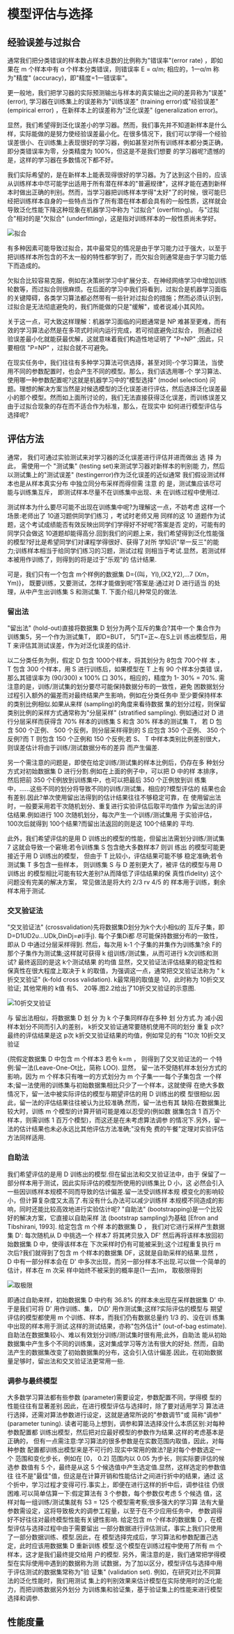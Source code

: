 # 模型评估与选择
 
## 经验误差与过拟合

通常我们把分类错误的样本数占样本总数的比例称为"错误率"(error rate) ，即如果在 m 个样本中有 α 个样本分类错误，则错误率 E = α/m; 相应的，1一α/m 称为"精度" (accuracy)，即"精度=1一错误率"。

更一般地，我们把学习器的实际预测输出与样本的真实输出之间的差异称为"误差" (error), 学习器在训练集上的误差称为"训练误差" (training error)或"经验误差" (empirical error) ，在新样本上的误差称为"泛化误差" (generalization error)。

显然，我们希望得到泛化误差小的学习器。然而，我们事先并不知道新样本是什么样，实际能做的是努力使经验误差最小化。在很多情况下，我们可以学得一个经验误差很小、在训练集上表现很好的学习器，例如甚至对所有训练样本都分类正确，即分类错误率为零，分类精度为 100%，但这是不是我们想要 的学习器呢?遗憾的是，这样的学习器在多数情况下都不好。

我们实际希望的，是在新样本上能表现得很好的学习器。为了达到这个目的，应该从训练样本中尽可能学出适用于所有潜在样本的"普遍规律"，这样才能在遇到新样本时做出正确的判别。然而，当学习器把训练样本学得"太好"了的时候，很可能巳经把训练样本自身的一些特点当作了所有潜在样本都会具有的一般性质，这样就会导致泛化性能下降这种现象在机器学习中称为 "过拟合" (overfitting)。 与"过拟合"相对的是"欠拟合" (underfitting)，这是指对训练样本的一般性质尚未学好。

![拟合](/images/zzh04.png)

有多种因素可能导致过拟合，其中最常见的情况是由于学习能力过于强大，以至于把训练样本所包含的不太一般的特性都学到了，而欠拟合则通常是由于学习能力低下而造成的。

欠拟合比较容易克服，例如在决策树学习中扩展分支、在神经网络学习中增加训练轮数等，而过拟合则很麻烦。在后面的学习中我们将看到，过拟合是机器学习面临的关键障碍，各类学习算法都必然带有一些针对过拟合的措施；然而必须认识到，过拟合是无法彻底避免的，我们所能做的只是"缓解"，或者说减小其风险。

关于这一点，可大致这样理解：机器学习面临的问题通常是 NP 难甚至更难，而有效的学习算法必然是在多项式时间内运行完成，若可彻底避免过拟合， 则通过经验误差最小化就能获最优解，这就意味着我们构造性地证明了 "P=NP" ;因此，只要相信 "P=NP" ，过拟合就不可避免。

在现实任务中，我们往往有多种学习算法可供选择，甚至对同-个学习算法，当使用不同的参数配置时，也会产生不同的模型。那么，我们该选用哪-个 学习算法、使用哪一种参数配置呢?这就是机器学习中的"模型选择" (model selection) 问题。理想的解决方案当然是对候选模型的泛化误差进行评估，然后选择泛化误差最小的那个模型。然而如上面所讨论的，我们无法直接获得泛化误差，而训练误差又由于过拟合现象的存在而不适合作为标准，那么，在现实中 如何进行模型评估与选择呢?

## 评估方法

通常， 我们可通过实验测试来对学习器的泛化误差进行评估并进而做出 选
择 为此， 需使用一个 "测试集" (testing set)来测试学习器对新样本的判别能
力，然后以测试集上的"测试误差" (testingerror)作为泛化误差的近似通常
我们假设测试样本也是从样本真实分布 中独立同分布采样而得但需 注意 的
是，测试集应该尽可能与训练集互斥， 即测试样本尽量不在训练集中出现、未 在训练过程中使用过.

测试样本为什么要尽可能不出现在训练集中呢?为理解这一点，不妨考虑 这样一个场景:老师出了 10道习题供同学们练习 ，考试时老师又用 同样的这 10 道题作为试题，这个考试成绩能否有效反映出同学们学得好不好呢?答案是否 定的，可能有的同学只会做这 10道题却能得高分.回到我们的问题上来，我们希望得到泛化性能强的模型?好比是希望同学们对课程学得很好、获得了对所 学知识"举一反三"的能力;训练样本相当于给同学们练习的习题，测试过程 则相当于考试.显然，若测试样本被用作训练了，则得到的将是过于"乐观"的 估计结果.

可是，我们只有一个包含 m个样例的数据集 D={(叫，Yl),(X2,Y2),...7 (Xm， Ym)}， 既要训练，又要测试，怎样才能做到呢?答案是:通过对 D 进行适当 的处理，从中产生出训练集 S 和测试集 T. 下面介绍儿种常见的做法.

### 留出法

"留出法" (hold-out)直接将数据集 D 划分为两个互斥的集合?其中一个 集合作为训练集5，另一个作为测试集T， 即D=BUT， 5门T=正~.在S上训 练出模型后，用 T 来评估其测试误差，作为对泛化误差的估计.

以二分类任务为例，假定 D 包含 1000个样本，将其划分为 8包含 700个样 本 ， T 包含 300 个样本，用 S 进行训练后，如果模型在 T 上有 90 个样本分类错 误，那么其错误率为 (90/300) x 100% 口 30%，相应的，精度为 1- 30% = 70%.
需注意的是，训练/测试集的划分要尽可能保持数据分布的一致性，避免 困数据划分过程引入额外的偏差而对最终结果产生影响，例如在分类任务中 至少要保持样本的类别比例相似.如果从来样 (sampling)的角度来看待数据 集的划分过程，则保留类别比例的采样方式通常称为"分层采样" (stratified sampling). 例如通过对 D 进行分层采样而获得含 70% 样本的训练集 S 和含 30% 样本的测试集 T， 若 D 包含 500 个正例、 500 个反例，则分层采样得到的 S 应包含 350 个正例、 350 个反例?而 T 则包含 150 个正例和 150 个反例;若 S、 T 中样本类别比例差别很大，则误差估计将由于训练/测试数据分布的差异 而产生偏差.

另一个需注意的问题是，即使在给定训练/测试集的样本比例后，仍存在多 种划分方式对初始数据集 D 进行分割.例如在上面的例子中，可以把 D 中的样 本排序，然后把前 350 个E例放到训练集中，也可以把最后 350 个正例放到训 练集中，......这些不同的划分将导致不同的训练/测试集，相应的?模型评估的 结果也会有差别.因此?单次使用留出法得到的估计结果往往不够稳定可靠，在 使用留出法时，一般要采用若干次随机划分、重复进行实验评估后取平均值作 为留出法的评估结果.例如进行 100 次随机划分，每次产生一个训练/测试集用 于实验评估， 100次后就得到 100个结果?而留出法返回的则是这 100个结果的 平均.

此外，我们希望评估的是用 D 训练出的模型的性能，但留出法需划分训练/测试集7 这就会导致一个窘境:若令训练集 S 包含绝大多数样本7 则训 练出 的模型可能更接近于用 D 训练出的模型， 但由于 T 比较小，评估结果可能不够 稳定准确;若令测试集 T 多包含一些样本， 则训练集 S 与 D 差别更大了，被评 估的模型与用 D 训练出 的模型相比可能有较大差别?从而降低了评估结果的保 真性(fidelity) 这个问题没有完美的解决方案， 常见做法是将大约 2/3 rv 4/5 的 样本用于训练，剩余样本用于测试.

### 交叉验证法
"交叉验证法" (crossvalidation)先将数据集D划分为k个大小相似的 互斥子集，即D=D1UD2υ...UDk,DinDj=ø(í手j). 每个子集Di都 尽可能保持数据分布的一致性，即从 D 中通过分层采样得到. 然后，每次用 k-1 个子集的并集作为训练集?余 F的那个子集作为测试集;这样就可获得 k 组训练/测试集，从而可进行 k次训练和测试? 最终返回的是这 k个测试结果 的均值 显然，交叉验证法评估结果的稳定性和保真性在很大程度上取决于 k 的取值，为强调这一点，通常把交叉验证法称为 " k 折交叉验证" (k-fold cross validation). k最常用的取值是 10，此时称为 10折交叉验证; 其他常用的 k值 有5、 20等.图2.2给出了10折交叉验证的示意图.

![10折交叉验证](/images/zzh05.png)

与 留出法相似，将数据集 D 划 分 为 k 个子集同样存在多种 划 分方式.为 减小因样本划分不同而引入的差别， k折交叉验证通常要随机使用不同的划分 重复 p次?最终的评估结果是这 p次 k折交叉验证结果的均值，例如常见的有
"10次 10折交叉验证

{院假定数据集 D 中包含 m 个样本3 若令 k=m ， 则得到了交叉验证法的一 个特例:留一法(Leave-One-Ot比，简称 LOO). 显然， 留一法不受随机样本划分方式的影响，因为 m 个样本只有唯一的方式划分为 m 个子集一一每个子集包含 一个样本;留一法使用的训练集与初始数据集相比只少了一个样本，这就使得 在绝大多数情况下，留一法中被实际评估的模型与期望评估的用 D 训练出的模 型很相似.因此，留一法的评估结果往往被认为比较准确.然而，留一法也有其 缺陷:在数据集比较大时，训练 m 个模型的计算开销可能是难以忍受的(例如数 据集包含 1 百万个样本，则需训练 1 百万个模型)，而这还是在未考虑算法调参 的情况下.另外，留一法的估计结果也未必永远比其他评估方法准确;"没有免 费的午餐"定理对实验评估方法同样适用.

### 自助法
我们希望评估的是用 D 训练出的模型.但在留出法和交叉验证法中，由于 保留了一部分样本用于测试，因此实际评估的模型所使用的训练集比 D 小，这 必然会引入一些因训练样本规模不同而导致的估计偏差.留一法受训练样本规 模变化的影响较小，但计算复杂度又太高了.有没有什么办法可以减少训练样 本规模不同造成的影响，同时还能比较高效地进行实验估计呢?
"自助法" (bootstrapping)是一个比较好的解决方案，它直接以自助采样 法 (bootstrap sampling)为基础 [Efron and Tibshirani, 1993]. 给定包含 m 个样 本的数据集 D ， 我们对它进行采样产生数据集 D': 每次随机从 D 中挑选一个 样本7 将其拷贝放入 DF' 然后再将该样本放回初始数据集 D 中，使得该样本在 下次采样时仍有可能被采到;这个过程重复执行 m 次后?我们就得到了包含 m 个样本的数据集 DF，这就是自助采样的结果.显然 ， D 中有一部分样本会在 D' 中多次出现，而另一部分样本不出现.可以做一个简单的估计，样本在 m 次采 样中始终不被采到的概率是(1一去)m， 取极限得到

![取极限](/images/zzh06.png)

即通过自助来样，初始数据集 D 中约有 36.8% 的样本未出现在采样数据集 D' 中.于是我们可将 D' 用作训练、集， D\D' 用作测试集;这样?实际评估的模型与 期望评估的模型都使用 m 个训练、样本，而我们仍有数据总量约 1/3 的、没在训 练集中出现的样本用于测试.这样的测试结果，亦称"包外估计" (out-of-bag
estimate).
自助法在数据集较小、难以有效划分训练/测试集时很有用;此外，自助法 能从初始数据集中产生多个不同的训练集，这对集成学习等方法有很大的好处. 然而，自助法产生的数据集改变了初始数据集的分布，这会引入估计偏差.因此，在初始数据量足够时，留出法和交叉验证法更常用一些.

### 调参与最终模型
大多数学习算法都有些参数 (parameter)需要设定，参数配置不同，学得模 型的性能往往有显著差别.因此，在进行模型评估与选择时，除了要对适用学习 算法进行选择，还需对算法参数进行设定，这就是通常所说的"参数调节"或 简称"调参" (parameter tuning).
读者可能马上想到，调参和算法选择没什么本质区别:对每种参数配置都 训练出模型，然后把对应最好模型的参数作为结果.这样的考虑基本是正确的， 但有一点需注意:学习算法的很多参数是在实数范围内取值，因此，对每种参数 配置都训练出模型来是不可行的.现实中常用的做法?是对每个参数选定一个 范围和变化步长，例如在 [0， 0.2] 范围内以 0.05 为步长，则实际要评估的候选参 数值有 5 个，最终是从这 5 个候选值中产生选定值.显然，这样选定的参数值往 往不是"最佳"值，但这是在计算开销和性能估计之间进行折中的结果，通过 这个折中，学习过程才变得可行.事实上，即便在进行这样的折中后，调参往往 仍很困难.可以简单估算一下:假定算法有 3 个参数，每个参数仅考虑 5 个候选 值，这样对每一组训练/测试集就有 53 = 125 个模型需考察;很多强大的学习算 法有大量参数需设定，这将导致极大的调参工程量，以至于在不少应用任务中， 参数调得好不好往往对最终模型性能有关键性影响.
给定包含 m 个样本的数据集 D ，在模型评估与选择过程中由于需要留出 一部分数据进行评估测试，事实上我们只使用了一部分数据训练、模型.因此，在 模型选择完成后，学习算法和参数配置己选定，此时应该用数据集 D 重新训练 模型.这个模型在训练过程中使用了所有 m 个样本，这才是我们最终提交给用 户的模型.
另外，需注意的是，我们通常把学得模型在实际使用中遇到的数据称为测 试数据，为了加以区分，模型评估与选择中用于评估测试的数据集常称为"验 证集" (validation set). 例如，在研究对比不同算法的泛化性能时，我们用测试 集上的判别效果来估计模型在实际使用时的泛化能力，而把训练数据另外划分 为训练集和验证集，基于验证集上的性能来进行模型选择和调参.

## 性能度量
